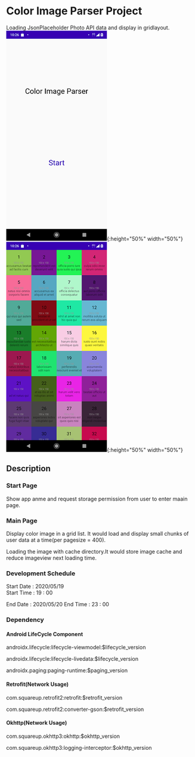 # Color Image Parser Project

Loading JsonPlaceholder Photo API data and display in gridlayout.  
![](https://github.com/barry039/color_img_android_project/blob/master/Screenshot_20200520-222614.png){:height="50%" width="50%"}  
![](https://github.com/barry039/color_img_android_project/blob/master/Screenshot_20200520-222621.png){:height="50%" width="50%"}  
## Description

### Start Page

Show app anme and request storage permission from user to enter maain page.  


### Main Page

Display color image in a grid list. It would load and display small chunks of user data at a time(per pagesize = 400).  

Loading the image with cache directory.It would store image cache and reduce imageview next loading time.

### Development Schedule

Start Date : 2020/05/19  
Start Time : 19 : 00

End Date : 2020/05/20 
End Time : 23 : 00

### Dependency

#### Android LifeCycle Component
androidx.lifecycle:lifecycle-viewmodel:$lifecycle_version  

androidx.lifecycle:lifecycle-livedata:$lifecycle_version  

androidx.paging:paging-runtime:$paging_version

#### Retrofit(Network Usage)
com.squareup.retrofit2:retrofit:$retrofit_version

com.squareup.retrofit2:converter-gson:$retrofit_version

#### Okhttp(Network Usage)
com.squareup.okhttp3:okhttp:$okhttp_version

com.squareup.okhttp3:logging-interceptor:$okhttp_version

